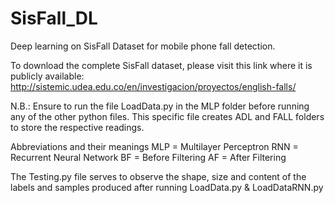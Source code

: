 # SisFall_DL
Deep learning on SisFall Dataset for mobile phone fall detection.

To download the complete SisFall dataset, please visit this link where it is publicly available: http://sistemic.udea.edu.co/en/investigacion/proyectos/english-falls/

N.B.: Ensure to run the file LoadData.py in the MLP folder before running any of the other python files.
This specific file creates ADL and FALL folders to store the respective readings. 

Abbreviations and their meanings
MLP = Multilayer Perceptron
RNN = Recurrent Neural Network
BF = Before Filtering
AF = After Filtering

The Testing.py file serves to observe the shape, size and content of the labels and samples 
produced after running LoadData.py & LoadDataRNN.py
